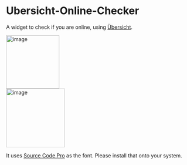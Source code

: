 # Ubersicht-Online-Checker
A widget to check if you are online, using [Übersicht](https://tracesof.net/uebersicht/).

<img width="145" alt="image" src="https://user-images.githubusercontent.com/24487638/166644257-387dc056-b90d-423b-a11d-f33874cd692c.png"><br>
<img width="160" alt="image" src="https://user-images.githubusercontent.com/24487638/166644382-0a478c54-258c-4098-8f2d-c83f6713d622.png">

It uses [Source Code Pro](https://github.com/adobe-fonts/source-code-pro) as the font. Please install that onto your system.
